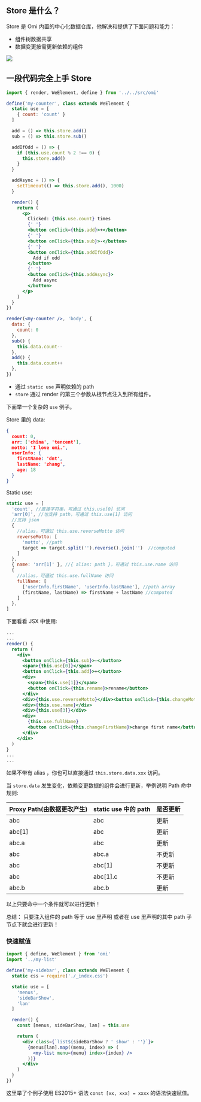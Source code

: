 ## Store 是什么？

Store 是 Omi 内置的中心化数据仓库，他解决和提供了下面问题和能力：

* 组件树数据共享
* 数据变更按需更新依赖的组件

![](https://github.com/Tencent/omi/raw/master/assets/store.cn.jpg)

## 一段代码完全上手 Store

```jsx
import { render, WeElement, define } from '../../src/omi'

define('my-counter', class extends WeElement {
  static use = [
    { count: 'count' }
  ]

  add = () => this.store.add()
  sub = () => this.store.sub()

  addIfOdd = () => {
    if (this.use.count % 2 !== 0) {
      this.store.add()
    }
  }

  addAsync = () => {
    setTimeout(() => this.store.add(), 1000)
  }

  render() {
    return (
      <p>
        Clicked: {this.use.count} times
        {' '}
        <button onClick={this.add}>+</button>
        {' '}
        <button onClick={this.sub}>-</button>
        {' '}
        <button onClick={this.addIfOdd}>
          Add if odd
        </button>
        {' '}
        <button onClick={this.addAsync}>
          Add async
        </button>
      </p>
    )
  }
})

render(<my-counter />, 'body', {
  data: {
    count: 0
  },
  sub() {
    this.data.count--
  },
  add() {
    this.data.count++
  },
})
```

* 通过 `static use` 声明依赖的 path
* `store` 通过 render 的第三个参数从根节点注入到所有组件。

下面举一个复杂的 `use` 例子。

Store 里的 data:

```json
{
  count: 0,
  arr: ['china', 'tencent'],
  motto: 'I love omi.',
  userInfo: {
    firstName: 'dnt',
    lastName: 'zhang',
    age: 18
  }
}
```

Static use:

```jsx
static use = [
  'count', //直接字符串，可通过 this.use[0] 访问
  'arr[0]', //也支持 path，可通过 this.use[1] 访问
  //支持 json
  {
    //alias，可通过 this.use.reverseMotto 访问
    reverseMotto: [
      'motto', //path
      target => target.split('').reverse().join('')  //computed
    ]
  },
  { name: 'arr[1]' }, //{ alias: path }，可通过 this.use.name 访问
  {
    //alias，可通过 this.use.fullName 访问
    fullName: [
      ['userInfo.firstName', 'userInfo.lastName'], //path array
      (firstName, lastName) => firstName + lastName //computed
    ]
  },
]
```

下面看看 JSX 中使用:

```jsx
...
...
render() {
  return (
    <div>
      <button onClick={this.sub}>-</button>
      <span>{this.use[0]}</span>
      <button onClick={this.add}>+</button>
      <div>
        <span>{this.use[1]}</span>
        <button onClick={this.rename}>rename</button>
      </div>
      <div>{this.use.reverseMotto}</div><button onClick={this.changeMotto}>change motto</button>
      <div>{this.use.name}</div>
      <div>{this.use[3]}</div>
      <div>
        {this.use.fullName}
        <button onClick={this.changeFirstName}>change first name</button>
      </div>
    </div>
  )
}
...
...
```

如果不带有 alias ，你也可以直接通过 `this.store.data.xxx` 访问。


当 `store.data` 发生变化，依赖变更数据的组件会进行更新，举例说明 Path 命中规则:

| Proxy Path(由数据更改产生) | static use 中的 path | 是否更新 |
| ---------- | ---------- | -------- |
| abc        | abc        | 更新     |
| abc[1]     | abc        | 更新     |
| abc.a      | abc        | 更新     |
| abc        | abc.a      | 不更新   |
| abc        | abc[1]     | 不更新   |
| abc        | abc[1].c   | 不更新   |
| abc.b      | abc.b      | 更新     |

以上只要命中一个条件就可以进行更新！

总结： 只要注入组件的 path 等于 use 里声明 或者在 use 里声明的其中 path 子节点下就会进行更新！

### 快速赋值

```jsx
import { define, WeElement } from 'omi'
import '../my-list'

define('my-sidebar', class extends WeElement {
  static css = require('./_index.css')

  static use = [
    'menus',
    'sideBarShow',
    'lan'
  ]

  render() {
    const [menus, sideBarShow, lan] = this.use

    return (
      <div class={`list${sideBarShow ? ' show' : ''}`}>
        {menus[lan].map((menu, index) => (
          <my-list menu={menu} index={index} />
        ))}
      </div>
    )
  }
})
```

这里举了个例子使用 ES2015+ 语法  `const [xx, xxx] = xxxx` 的语法快速赋值。
